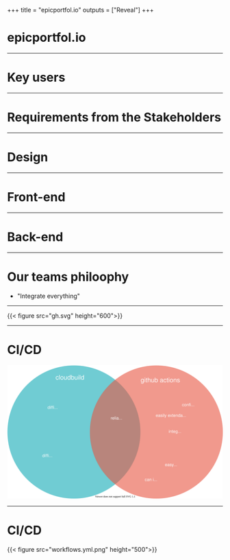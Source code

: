 +++
title = "epicportfol.io"
outputs = ["Reveal"]
+++

# epicportfol.io
---
# Key users
---
# Requirements from the Stakeholders
---
# Design
---
# Front-end
---
# Back-end
---
# Our teams philoophy
- "Integrate everything"

---
{{< figure src="gh.svg" height="600">}}

---
# CI/CD 
![](cloudbuild-ghactions.svg)

---
# CI/CD 

{{< figure src="workflows.yml.png" height="500">}}
